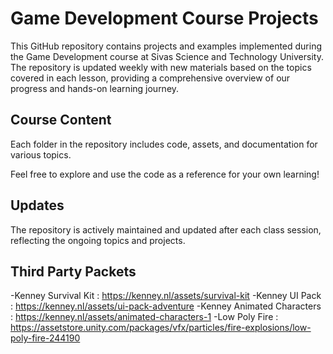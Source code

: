 # Game Development Course Projects

This GitHub repository contains projects and examples implemented during the Game Development course at Sivas Science and Technology University. The repository is updated weekly with new materials based on the topics covered in each lesson, providing a comprehensive overview of our progress and hands-on learning journey.

## Course Content

Each folder in the repository includes code, assets, and documentation for various topics.

Feel free to explore and use the code as a reference for your own learning!

## Updates

The repository is actively maintained and updated after each class session, reflecting the ongoing topics and projects.

## Third Party Packets

-Kenney Survival Kit : https://kenney.nl/assets/survival-kit
-Kenney UI Pack : https://kenney.nl/assets/ui-pack-adventure
-Kenney Animated Characters : https://kenney.nl/assets/animated-characters-1
-Low Poly Fire : https://assetstore.unity.com/packages/vfx/particles/fire-explosions/low-poly-fire-244190

